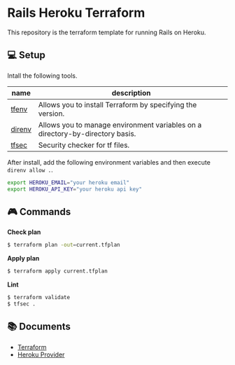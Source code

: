 # Rails Heroku Terraform

This repository is the terraform template for running Rails on Heroku.

## 💻 Setup

Intall the following tools.

|name|description|
|---|----|
|[tfenv](https://github.com/tfutils/tfenv) | Allows you to install Terraform by specifying the version. |
|[direnv](https://github.com/direnv/direnv) | Allows you to manage environment variables on a directory-by-directory basis.
|[tfsec](https://github.com/aquasecurity/tfsec) | Security checker for tf files. |

After install, add the following environment variables and then execute `direnv allow .`.

``` sh
export HEROKU_EMAIL="your heroku email"
export HEROKU_API_KEY="your heroku api key"
```

## 🎮 Commands

**Check plan**

``` sh
$ terraform plan -out=current.tfplan 
```

**Apply plan**

``` sh
$ terraform apply current.tfplan
```

**Lint**

``` sh
$ terraform validate
$ tfsec .
```

## 📚 Documents

* [Terraform](https://www.terraform.io/docs/index.html)
* [Heroku Provider](https://registry.terraform.io/providers/heroku/heroku/latest/docs)
